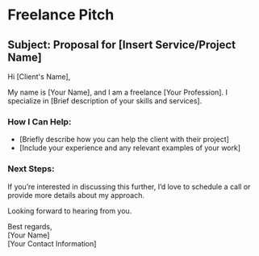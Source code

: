 # Freelance Pitch

## Subject: Proposal for [Insert Service/Project Name]

Hi [Client's Name],

My name is [Your Name], and I am a freelance [Your Profession]. I specialize in [Brief description of your skills and services].

### How I Can Help:
- [Briefly describe how you can help the client with their project]
- [Include your experience and any relevant examples of your work]

### Next Steps:
If you’re interested in discussing this further, I’d love to schedule a call or provide more details about my approach.

Looking forward to hearing from you.

Best regards,  
[Your Name]  
[Your Contact Information]
